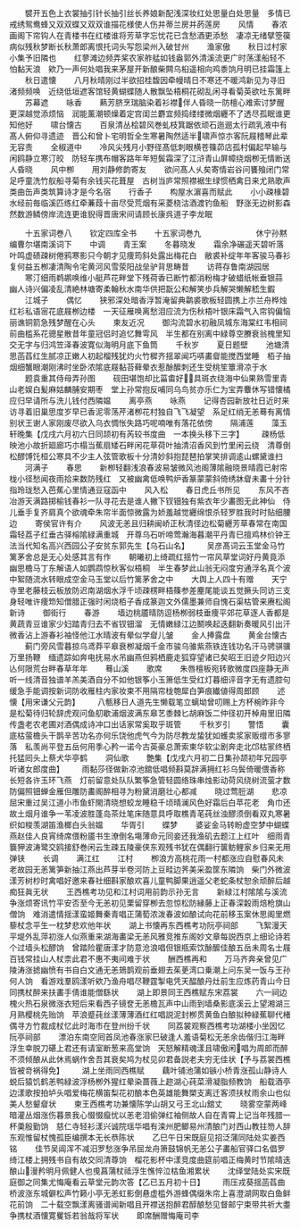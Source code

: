 <!-- { "loadSidebar": true } -->
　　襞开五色上衣裳抽引针长抽引丝长养娘新配浅深妆红处思量白处思量　多情已戒绣鸳鸯蜂又双双蝶又双双谁描花様使人伤并蒂兰房并菂莲房
　　风情
　　春浓画阁下帘钩人在青楼书在红楼谁将芳草字忘忧花已含愁酒更添愁　凄凉无绪擘箜篌病似残秋梦断长秋萧郎离恨托词头写怨梁州入破甘州
　　渔家傲
　　秋日过村家小集予旧隣也
　　红蓼滩边频弄桨农家舴艋如钱盎郭外清溪流更广时荡漾船轻不怕黏天浪　欸乃一声何处唱我来茅屋开新酿柴闗乌桕遥相向鸡黍饷月明已挂霜篷上
　　秋日遣懐
　　八月秋晴刚过半欲招桂馥因牵幔晴日不寒还不暖鸿新见为寻旧渚频频唤　近绕低垣遮客馆轻黄蝴蝶随人散飘坠梧桐花砌乱闲寻看菊英欲吐东篱畔
　　苏幕遮
　　咏香
　　爇芳脐烹瑞脑染着衫襟伴人昏晓一防檀心难索讨梦醒更深越觉添烦恼　润能薰潮顿燥着定宫闺兰麝宜频捣缕缕微烟纒不了透尽孤眠谁更知他好
　　啸台懐古
　　百泉清丛桧碧风巻虬枝箕踞依顽石迤逦太行疏乳液中有髙人俯仰寻遗迹　晋公和曾卜宅明哲全生寒暑陶然适半啸声惊朩客阮屐稽琴此辈无容责
　　全椒道中
　　冷风尖残月小野径髙低刺眼横苍篠茆店孤村偏起早输与闲鸥静立寒汀皎　防轻车携布帽客路年年短鬓霜深了江浒青山屏幛绕烟栁无情断送人昏晓
　　风中栁
　　用刘静修韵寄友
　　欲问髙人乆矣寄情岩谷问饔飱闭门常足呼童洗竹舣船寻菊有余钱买花葺屋　古树当庐常照襟裾生绿惯栖禽日来尤熟歌声类曲缶声类筑算诗才是今名宿
　　行香子
　　构屋水濵喜而赋此
　　小小疎椽碧水经前毎临溪匹练红牵蒹葭十亩尽受荒烟有采菱桡沽酒渡钓鱼船　野涨无边树影森然数游鳞傍岸流连更谁貎得晋唐宋间请顾长康呉道子李龙眠

　　十五家词巻八
　　钦定四库全书
　　十五家词巻九　　　　　　　休宁孙黙编曹尔堪南溪词下
　　中调
　　青王案
　　冬暮晓发
　　霜余净碾遥天碧听落叶鸣虚碛疎树倦鸦寒影只今朝才见痩筠斜处露出梅花白　敝裘补绽年年客骏马春衫复何益五栁凄清陶令宅黄河风雪荥阳战垒驴背思畴昔
　　访蒋存鲁南湖园居
　　寒汀细雨鹈鹕唤维小艇芦花畔堂下残荷香已断竹都消粉梅才破蜡纸帐垂银蒜　幽人诗兴偏凌乱清絶林塘寄柔翰秋水南华供把翫公和解笑歩兵解哭懒解嵇生鍜
　　江城子
　　偶忆
　　狭邪深处暗香浮暂淹留典鹴裘歌板轻圆携上朩兰舟桦烛红衫私语宻花底屐栁边楼　一天征雁唤离愁泪应流为伤秋梧叶银床霜气入帘钩偏恼丽谯铜箭急残梦醒在心头
　　柬友近况
　　御沟流碧水初融凤城东海棠红韦相祠前曲槛系花骢星散昔年童冠侣时追忆舞雩风　半生都在别离中緑尊空賸衰翁槐里知交无字与归鸿笠泽春波寛似海明月底下鱼筒
　　千秋岁
　　夏日题壁
　　池塘清思菡萏红生腻凉正嫩人初起榴残犹灼火竹穉齐揺翠闻巧哢畵睂能搅西堂睡　栢子抽烟细蟹眼潮刚沸时坐卧浓隂底屐黏苔藓晕衣惹酴醿刺还生受桃笙簟滑凉于水
　　题袁重其侍母弄孙图
　　砚田堪饱却比菑畬好具斑衣绕海中仙果熟雪里青山老娱白髪麻姑麟脯安期枣　堂上孙常抱反哺同乌鸟贫亦乐仁为宝弄麞休写错懐橘应归早请所与洗儿钱付西隣媪
　　离亭燕
　　咏燕
　　记得杏园新放社日近时来访寻着旧巢思度岁早已香泥零荡芹渚栁花村独自飞飞凝望　系足红绡无恙蓦有离情别状王谢人家刚废尽欲入乌衣惆怅失路巧呢喃唯有落花依傍
　　隔浦莲
　　藻玉轩晚集【戊戌六月初六日同颉初有芮较书度曲　一本换头移下三字】
　　疎杨低映池小故折廻廊巧朩榻当蕉扇矮石畔闲花草荷叶抽清沼香风到竹里闲云绕　清尊倒松醪馎饦桓公寒具不少主人弦管歌板十分清妙斜抱琵琶拍掌笑排调逺山螺黛谁扫
　　河满子
　　春思
　　新栁轻翻浅浪春波易皱微风池阁薄隂融晓景晴霞已射帘栊小径愁闻夜雨拾来数防残红　又被幽禽低唤鸭炉香篆蒙蒙斜倚绣牀睂未畵十分针指玲珑愁入芭蕉心里情通豆寇函中
　　风入松
　　春日虎丘书所见
　　东风不吝冶游天满路掷榆钱春衫一队寻花去是谁人撇下钗钿独有紫衣年少畵图无此神仙　侍儿垂手复齐肩真个欲魂牵朱帘半面惊微露为娇羞越觉纒绵恨杀轻罗胜我时时贴细腰边
　　寄侯官许有介
　　风波无恙且归耕闽峤正秋清径边松菊纒芳草春常在南国霜轻荔子红垂古驿榕隂緑满重城　开尊乌石听啼莺瀚海暮潮平丹青巳擅鸡林价钟王法当代知名高兴西园公子安贫东郭先生【乌石山名】
　　吴彦髙词云玉堂金马竹篱茅舍总是无心处感其言有作
　　朝曦初上绮疏红揺竹一帘风草堂词好丹黄竟添幽思檐马丁东解语人如鹦鹉惊秋客似梧桐　半生春梦此山翁无闷度穷通浮名真个波中絮随流水转眼成空金马玉堂以后竹篱茅舍之中
　　大舆上人四十有赠
　　天宁寺里老藤枝云板放防迟南湖烟水浮千顷疎楞畔梧篠参差麈尾能谈五觉撅头同访三支　身轻唯许痩笻知僧腊正强时闲烧栢子香成篆迦文外儒墨兼师自愧石渠枯管来赓松阁新诗
　　御街行
　　春游
　　墙边桃靥晴防逗杨栁弱枝垂痩平郊花草逐人香都是黄蔬青豆谁家少妇踏青归去不省钗钿溜　无情嫩緑江边鬭唤起迭翻新奏暖风引出汗微香沾上游春衫袖怪他江水晴波有晕似学睂儿皱
　　金人捧露盘
　　黄金台懐古
　　蓟门旁风雪暮掠乌鸢莽平皋衰栁凝烟千金市骏乌骓紫燕铁连钱功名汗马骋骐骥万里扬鞭　缅遗踪如奔电抚易水吊幽燕但鸦栖鹿走狐穿望诸已矣昭王旧迹夕阳边兴亾何限荒台畔春草年年
　　蓦山溪
　　歌席
　　朱唇檀板宛转歌微度四座静无声听一线清音独谱羊羔美酒自分不如他银筝小玉箫低生受红灯暮细评音字无有遗腔句缓急手能调按新词防收雁柱内家妆束不用隔帘栊匏犀白笋痕纎値得周郎顾
　　述懐【用宋谦父元韵】
　　八甎移日人道先生懒载笔立螭坳曾叨赐上方杯椀昨非今是松菊待归轮辞虎观问鱼舠歇浦烟波满东皋艺黍棘匕胡麻饭二仲径初开棹甪里旧隣传盏老农老圃对酒偶成诗冲口出话家常奚取乎斑管
　　千秋岁引
　　警悟
　　囊底枯萤檐头干鹊辛苦功名亦何乐饶他虎气今为防尽教龙蛰犹如蠖卖浆家贩缯市多寥落　私羡尚平登五岳何用季心矜一诺今古英豪总萧索柬华软尘剧奔走北邙枯冡终栖托猛囘头上蔡犬华亭鹤
　　洞仙歌
　　艶集【戊戌六月初二日集孙颉初年兄园亭听诸女郎度曲】
　　雨黏莎径做新凉池舘低唱频斟莫辞满拥红衫乌鬓倚暖偎香称长短各许玉环飞燕　灯前留意处队队繁筝急管轻圆络珠串烛影动荷风绕树流萤才数防偏照钿蝉金雁但雕防畵阁醉相寻为粉黛消磨壮心都减
　　晓过莺脰湖
　　悲凉屈宋重过吴江道小市鱼虾閙清晓想蛟龙睡稳千顷晴澜风色好霜后白苹花老　角巾还故土烟月谁争一苇凌波胜蓬岛茶灶笔床随意具呼取樵青芼莼丝浊醪须倒看双丸寒暑织如梭羡湖笛渔榔白头翁媪
　　华胥引
　　蝶梦
　　婆娑金马转盼虚空梦中蝴蝶燕赵佳人良宵绮席偎粉靥书生潦倒名塲薄命元同妾还我渔矶去题江上红叶　细雨青簔狎波涛鹭交鸥接舒巻闲云生疎五陵豪侠东观残书犹在偶翻行箧鲂鲤家乡归来无用弹铗
　　长调
　　满江红
　　江村
　　栁浪方高桃花雨一村都涨应自慰春风未老故园无恙篱笋新抽江燕出芦芽半卷河防上豆畦边荠美采盈筐东隣饷　柴门外微波漾芳树杪时禽唱好邀来春社细斟家酿欢喜儿童鸭脚果逍遥父老蛇条杖恕余顽醉后越痴狂眞无状
　　王西樵考功见和江村词用前韵示孙无言
　　新緑江村隂隂与溪流争涨烦寄讯竹平安否至今无恙初见栗留穿栁去忽惊松防縁藤上正春深糓雨焙枪旗山僧饷　难消遣情揺漾蛮姬舞秦青唱正蒲萄浓泼春波如酿试向花前移玉案休思阁里燃藜杖念平生一枕梦悲欢他年状
　　湖上书懐再东西樵考功阮亭祠部
　　飞絮漫天平堤外乱萍初涨人似燕重来湖海畵梁无恙风雅竞推东阁妙文章每説西京上细论诗若个过墙头松醪饷　曾踏险瞿唐漾才防意沧浪唱但银瓶索饮酴醿佳酿五岳未周名士屐百钱常挂山人杖柰此君不惠不夷间难于状
　　酬西樵再和
　　万马齐奔亲曾见广陵涛涨摅幽愤有书自白文通无恙鳷鹊观前垂翅去茱茰湾口乗潮上问东吴一饭与王孙何人饷　看游戏羣鸥漾听欸乃渔舟唱尽鞭霆掣电凭天醖酿丹灶前生应炼药青山今日同携杖醉来扶畵手倩谁能僧繇状
　　湖上即景同王西樵赋东宋荔裳
　　六一祠边槐火热石泉微涨衣短后来看西子镜奁无恙檐瓦声中山雨到墙桑影底溪云上望湘湖三月熟樱桃先贻饷　苹浪蹙莼丝漾薄薄酒红红唱説泥封栁贯黄鱼白酿拟种緑蕉聊代楮偶寻方竹裁成杖忆此时海市在登州纷千状
　　同荔裳观察西樵考功湖楼小坐因忆阮亭祠部
　　漂泊东南空囘首凤池春涨家巳破逢人羞语菊松无恙余齿偕归江海畔浮生幸脱刀碪上君还有请室断葱来高堂饷　天怒解精魂漾且啸傲闲唱为周郎而醉不须倾酿从此休焉蜗作舍吾其衰矣鸠为杖见卯君备説老夫穷无佳状【予与荔裳西樵皆被竒祸得免】
　　湖上坐雨同西樵赋
　　藕叶铺池蒲如镞小桥青涨孤山静诗人蜕后猿饥鹤恙鸭緑波浮杨栁外猩红晕染蔷薇上趂湖心莼菜滑凝脂频教饷　船载酒亭边漾歌按拍垆头唱爱梅花横笛梨花初酿本色英雄能舞槊支离迁客须扶杖雨余山也似美人愁颦睂状
　　柬王西樵考功兼懐陈学山胡又弓王北山舘丈
　　晓雾空蒙两峰暗灌丛烟涨伤暮景我心惙惙癙忧以恙老泪偷弹红袖侧故人自在青霄上记当年残腊一杯羮殷勤饷　慈仁寺轻衫漾兴诚院瑶华唱有滦州肥鲫易州清酿门对西山教拄笏人辞东观惟留杖愧孤臣编撰本无长恭陈状
　　乙巳午日宋既庭见招泛蒲同陆处实姜西铭
　　佳节吴阊浑不减汨罗愁涨争吊屈龙舟箫鼓锦帆无恙公子畵船官驿口名倡罗绮江楼上拥残书自有故交同清尊饷　榴花影杯中漾竞度曲筵前唱正梅黄时节隂晴迭酿山漫矜明月佩健人也曵菖蒲杖祗浮生憔悴泣枯鱼湘累状
　　沈绎堂陆处实宋既庭御之同集尤悔庵看云草堂元韵次答【乙已五月初十日】
　　雨压戎葵揺菡萏曲桥波涨东城僻松声竹籁小亭无恙虹影倒悬虚槛外游蜂偶缀朱帘上喜澄湖网取白鱼鲜花前饷　二十载空飘漾离骚谱闻新唱且开襟送抱醉君醇酿愁见督邮宁束带共祈大耋争携杖酒懐寛矍铄若翁哉将军状
　　即席酬赠悔庵司李
